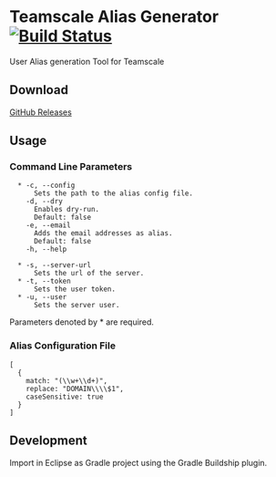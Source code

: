 # Teamscale Alias Generator [![Build Status](https://travis-ci.com/cqse/teamscale-alias-generator.svg?branch=master)](https://travis-ci.com/cqse/teamscale-alias-generator)
User Alias generation Tool for Teamscale

## Download

[GitHub Releases](https://github.com/cqse/teamscale-alias-generator/releases)

## Usage

### Command Line Parameters

```
  * -c, --config
      Sets the path to the alias config file.
    -d, --dry
      Enables dry-run.
      Default: false
    -e, --email
      Adds the email addresses as alias.
      Default: false
    -h, --help

  * -s, --server-url
      Sets the url of the server.
  * -t, --token
      Sets the user token.
  * -u, --user
      Sets the server user.
```
Parameters denoted by * are required.

### Alias Configuration File

```
[
  {
    match: "(\\w+\\d+)",
    replace: "DOMAIN\\\\$1",
    caseSensitive: true
  }
]
```

## Development

Import in Eclipse as Gradle project using the Gradle Buildship plugin.
